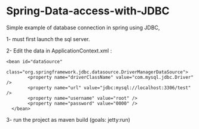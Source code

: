 Spring-Data-access-with-JDBC
============================

Simple example of database connection in spring using JDBC,

1- must first launch the sql server.

2- Edit the data in ApplicationContext.xml :


    <bean id="dataSource"
		    class="org.springframework.jdbc.datasource.DriverManagerDataSource">
		    <property name="driverClassName" value="com.mysql.jdbc.Driver" />
		    <property name="url" value="jdbc:mysql://localhost:3306/test" />
		    <property name="username" value="root" />
		    <property name="password" value="0000" />
	  </bean>
	  
3- run the project as maven build (goals: jetty:run)
